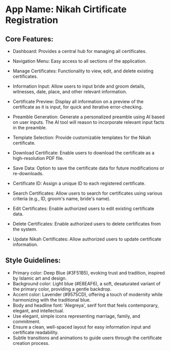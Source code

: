 # **App Name**: Nikah Cirtificate Registration

## Core Features:

- Dashboard: Provides a central hub for managing all certificates.
- Navigation Menu: Easy access to all sections of the application.
- Manage Certificates: Functionality to view, edit, and delete existing certificates.

- Information Input: Allow users to input bride and groom details, witnesses, date, place, and other relevant information.
- Certificate Preview: Display all information on a preview of the certificate as it is input, for quick and iterative error-checking.
- Preamble Generation: Generate a personalized preamble using AI based on user inputs. The AI tool will reason to incorporate relevant input facts in the preamble.
- Template Selection: Provide customizable templates for the Nikah certificate.
- Download Certificate: Enable users to download the certificate as a high-resolution PDF file.
- Save Data: Option to save the certificate data for future modifications or re-downloads.
- Certificate ID: Assign a unique ID to each registered certificate.
- Search Certificates: Allow users to search for certificates using various criteria (e.g., ID, groom's name, bride's name).
- Edit Certificates: Enable authorized users to edit existing certificate data.
- Delete Certificates: Enable authorized users to delete certificates from the system.
- Update Nikah Certificates: Allow authorized users to update certificate information.

## Style Guidelines:

- Primary color: Deep Blue (#3F51B5), evoking trust and tradition, inspired by Islamic art and design.
- Background color: Light blue (#E8EAF6), a soft, desaturated variant of the primary color, providing a gentle backdrop.
- Accent color: Lavender (#9575CD), offering a touch of modernity while harmonizing with the traditional blue.
- Body and headline font: 'Alegreya', serif font that feels contemporary, elegant, and intellectual.
- Use elegant, simple icons representing marriage, family, and commitment.
- Ensure a clean, well-spaced layout for easy information input and certificate readability.
- Subtle transitions and animations to guide users through the certificate creation process.